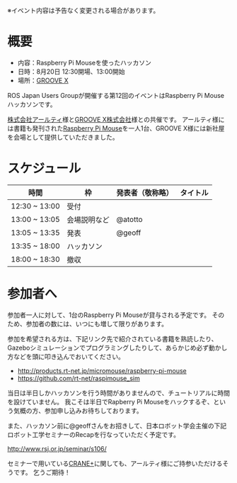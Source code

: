 ※イベント内容は予告なく変更される場合があります。

# 概要

- 内容：Raspberry Pi Mouseを使ったハッカソン
- 日時：8月20日 12:30開場、13:00開始
- 場所：[GROOVE X](http://www.groove-x.com)

ROS Japan Users Groupが開催する第12回のイベントはRaspberry Pi Mouseハッカソンです。

[株式会社アールティ](http://www.rt-net.jp)様と[GROOVE X株式会社](http://www.groove-x.com)様との共催です。
アールティ様には書籍も発刊された[Raspberry Pi Mouse](http://products.rt-net.jp/micromouse/raspberry-pi-mouse)を一人1台、GROOVE X様には新社屋を会場として提供していただきました。

# スケジュール

時間 | 枠 | 発表者（敬称略） | タイトル
-----|----|------------------|----------
12:30 ~ 13:00 | 受付 | | |
13:00 ~ 13:05 | 会場説明など | @atotto | |
13:05 ~ 13:35 | 発表 | @geoff | |
13:35 ~ 18:00 | ハッカソン | | |
18:00 ~ 18:30 | 撤収 | | |

# 参加者へ

参加者一人に対して、1台のRaspberry Pi Mouseが貸与される予定です。
そのため、参加者の数には、いつにも増して限りがあります。

参加を希望される方は、下記リンク先で紹介されている書籍を熟読したり、Gazeboシミュレーションでプログラミングしたりして、あらかじめ必ず動かし方などを頭に叩き込んでおいてください。

- http://products.rt-net.jp/micromouse/raspberry-pi-mouse
- https://github.com/rt-net/raspimouse_sim

当日は半日しかハッカソンを行う時間がありませんので、チュートリアルに時間を設けていません。
我こそは半日でRapberry Pi Mouseをハックするぞ、という気概の方、参加申し込みお待ちしております。

また、ハッカソン前に@geoffさんをお招きして、日本ロボット学会主催の下記ロボット工学セミナーのRecapを行なっていただく予定です。

http://www.rsj.or.jp/seminar/s106/

セミナーで用いている[CRANE+](http://www.rt-shop.jp/index.php?main_page=product_info&products_id=2441)に関しても、アールティ様にご持参いただけるそうです。
乞うご期待！
